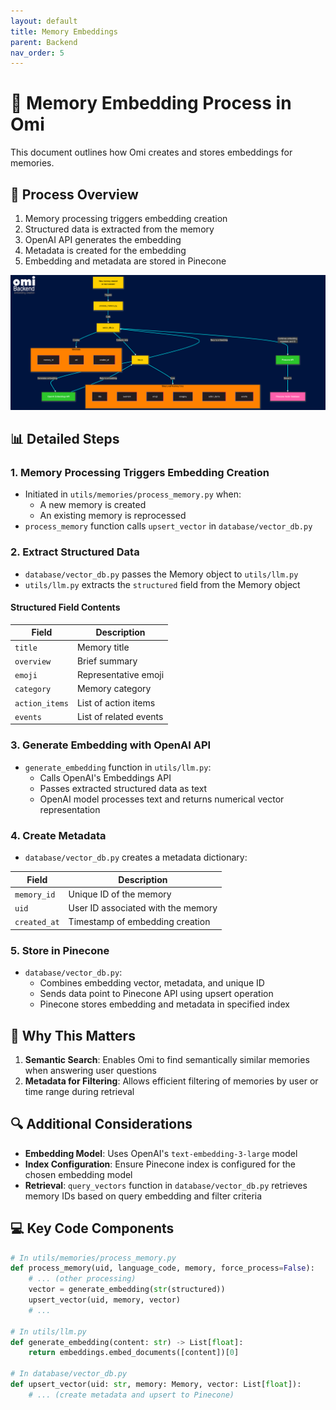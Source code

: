 ```yaml
---
layout: default
title: Memory Embeddings
parent: Backend
nav_order: 5
---
```

# 🧠 Memory Embedding Process in Omi

This document outlines how Omi creates and stores embeddings for memories.

## 🔄 Process Overview

1. Memory processing triggers embedding creation
2. Structured data is extracted from the memory
3. OpenAI API generates the embedding
4. Metadata is created for the embedding
5. Embedding and metadata are stored in Pinecone

![Embeddings](../../images/embeddings.png)


## 📊 Detailed Steps

### 1. Memory Processing Triggers Embedding Creation

- Initiated in `utils/memories/process_memory.py` when:
  - A new memory is created
  - An existing memory is reprocessed
- `process_memory` function calls `upsert_vector` in `database/vector_db.py`

### 2. Extract Structured Data

- `database/vector_db.py` passes the Memory object to `utils/llm.py`
- `utils/llm.py` extracts the `structured` field from the Memory object

#### Structured Field Contents

| Field | Description |
|-------|-------------|
| `title` | Memory title |
| `overview` | Brief summary |
| `emoji` | Representative emoji |
| `category` | Memory category |
| `action_items` | List of action items |
| `events` | List of related events |

### 3. Generate Embedding with OpenAI API

- `generate_embedding` function in `utils/llm.py`:
  - Calls OpenAI's Embeddings API
  - Passes extracted structured data as text
  - OpenAI model processes text and returns numerical vector representation

### 4. Create Metadata

- `database/vector_db.py` creates a metadata dictionary:

| Field | Description |
|-------|-------------|
| `memory_id` | Unique ID of the memory |
| `uid` | User ID associated with the memory |
| `created_at` | Timestamp of embedding creation |

### 5. Store in Pinecone

- `database/vector_db.py`:
  - Combines embedding vector, metadata, and unique ID
  - Sends data point to Pinecone API using upsert operation
  - Pinecone stores embedding and metadata in specified index

## 🎯 Why This Matters

1. **Semantic Search**: Enables Omi to find semantically similar memories when answering user questions
2. **Metadata for Filtering**: Allows efficient filtering of memories by user or time range during retrieval

## 🔍 Additional Considerations

- **Embedding Model**: Uses OpenAI's `text-embedding-3-large` model
- **Index Configuration**: Ensure Pinecone index is configured for the chosen embedding model
- **Retrieval**: `query_vectors` function in `database/vector_db.py` retrieves memory IDs based on query embedding and filter criteria

## 💻 Key Code Components

```python
# In utils/memories/process_memory.py
def process_memory(uid, language_code, memory, force_process=False):
    # ... (other processing)
    vector = generate_embedding(str(structured))
    upsert_vector(uid, memory, vector)
    # ...

# In utils/llm.py
def generate_embedding(content: str) -> List[float]:
    return embeddings.embed_documents([content])[0]

# In database/vector_db.py
def upsert_vector(uid: str, memory: Memory, vector: List[float]):
    # ... (create metadata and upsert to Pinecone)
